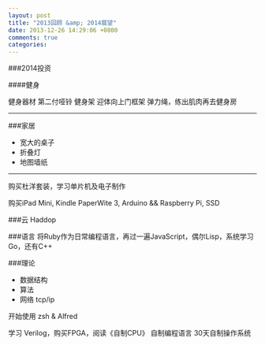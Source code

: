 ```yaml
---
layout: post
title: "2013回顾 &amp; 2014展望"
date: 2013-12-26 14:29:06 +0800
comments: true
categories: 
---
```



###2014投资

####健身

健身器材 第二付哑铃 健身架 迎体向上门框架 弹力绳，练出肌肉再去健身房

---

###家居

* 宽大的桌子
* 折叠灯 
* 地图墙纸 

---

购买杜洋套装，学习单片机及电子制作

购买iPad Mini, Kindle PaperWite 3, Arduino && Raspberry Pi, SSD

###云
Haddop

###语言
将Ruby作为日常编程语言，再过一遍JavaScript，偶尔Lisp，系统学习Go，还有C++

###理论
* 数据结构 
* 算法
* 网络 tcp/ip

开始使用 zsh & Alfred

学习 Verilog，购买FPGA，阅读《自制CPU》
自制编程语言 30天自制操作系统

    